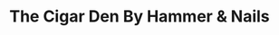 ---
title: "The Cigar Den By Hammer & Nails"
url: /uniontown/the-cigar-den-by-hammer-und-nails/
shop: Tabak
---